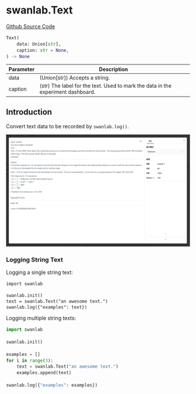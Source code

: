 # swanlab.Text

[Github Source Code](https://github.com/SwanHubX/SwanLab/blob/main/swanlab/data/modules/text.py)

```python
Text(
    data: Union[str],
    caption: str = None,
) -> None
```

| Parameter | Description |
|-----------|-------------|
| data      | (Union[str]) Accepts a string. |
| caption   | (str) The label for the text. Used to mark the data in the experiment dashboard. |

## Introduction

Convert text data to be recorded by `swanlab.log()`.

![](./py-Text/show.png)


### Logging String Text

Logging a single string text:

```python{4}
import swanlab

swanlab.init()
text = swanlab.Text("an awesome text.")
swanlab.log({"examples": text})
```

Logging multiple string texts:

```python
import swanlab

swanlab.init()

examples = []
for i in range(3):
    text = swanlab.Text("an awesome text.")
    examples.append(text)

swanlab.log({"examples": examples})
```